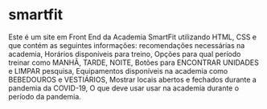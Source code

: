 # smartfit
Este é um site em Front End da Academia SmartFit utilizando HTML, CSS e que contém as seguintes informações: recomendações necessárias na academia, Horários disponíveis para treino, Opções para qual período treinar como MANHÃ, TARDE, NOITE, Botões para ENCONTRAR UNIDADES e LIMPAR pesquisa, Equipamentos disponíveis na academia como BEBEDOUROS e VESTIÁRIOS, Mostrar locais abertos e fechados durante a pandemia da COVID-19, O que deve usar usar na academia durante o período da pandemia. 
